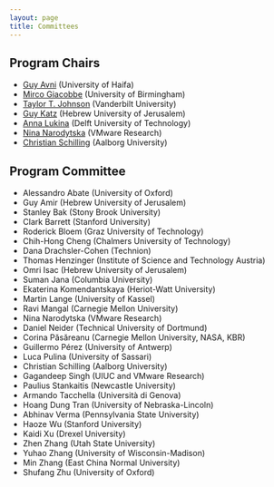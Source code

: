 ```yaml
---
layout: page
title: Committees
---
```


## Program Chairs

- [Guy Avni](https://sites.google.com/view/gavni) (University of Haifa)
- [Mirco Giacobbe](https://mircogiacobbe.github.io/) (University of Birmingham)
- [Taylor T. Johnson](http://www.taylortjohnson.com/) (Vanderbilt University)
- [Guy Katz](https://www.katz-lab.com/) (Hebrew University of Jerusalem)
- [Anna Lukina](https://annalukina.com/) (Delft University of Technology)
- [Nina Narodytska](https://research.vmware.com/researchers/nina-narodytska) (VMware Research)
- [Christian Schilling](https://www.christianschilling.net/) (Aalborg University)

## Program Committee

- Alessandro Abate (University of Oxford)
- Guy Amir (Hebrew University of Jerusalem)
- Stanley Bak (Stony Brook University)
- Clark Barrett (Stanford University)
- Roderick Bloem (Graz University of Technology)
- Chih-Hong Cheng (Chalmers University of Technology)
- Dana Drachsler-Cohen (Technion)
- Thomas Henzinger (Institute of Science and Technology Austria)
- Omri Isac (Hebrew University of Jerusalem)
- Suman Jana (Columbia University)
- Ekaterina Komendantskaya (Heriot-Watt University)
- Martin Lange (University of Kassel)
- Ravi Mangal (Carnegie Mellon University)
- Nina Narodytska (VMware Research)
- Daniel Neider (Technical University of Dortmund)
- Corina Păsăreanu (Carnegie Mellon University, NASA, KBR)
- Guillermo Pérez (University of Antwerp)
- Luca Pulina (University of Sassari)
- Christian Schilling (Aalborg University)
- Gagandeep Singh (UIUC and VMware Research)
- Paulius Stankaitis (Newcastle University)
- Armando Tacchella (Università di Genova)
- Hoang Dung Tran (University of Nebraska-Lincoln)
- Abhinav Verma (Pennsylvania State University)
- Haoze Wu (Stanford University)
- Kaidi Xu (Drexel University)
- Zhen Zhang (Utah State University)
- Yuhao Zhang (University of Wisconsin-Madison)
- Min Zhang (East China Normal University)
- Shufang Zhu (University of Oxford)
